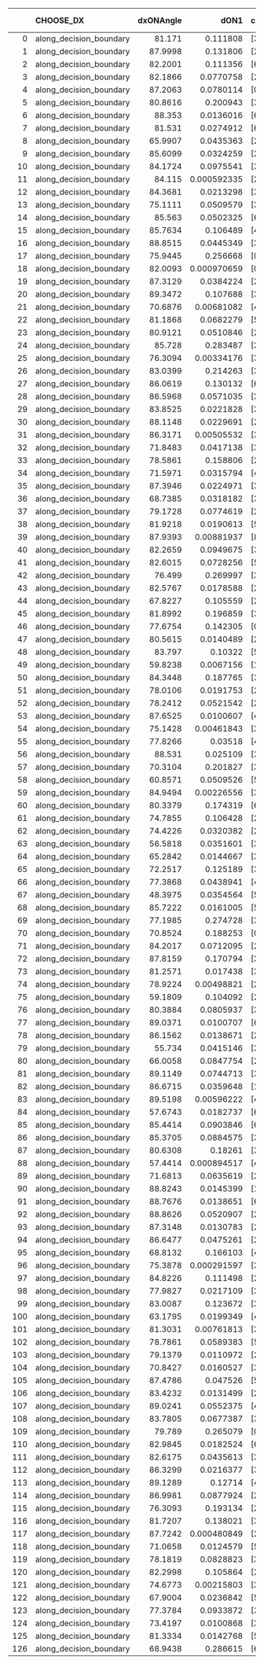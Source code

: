 |     | CHOOSE_DX               |   dxONAngle |        dON1 | cIDON1   |   dON_patch_1 |   nTON |         dON |   dxOFFAngle |       dOFF1 | cIDOFF1   |   dOFF_patch_1 |   nTOFF |        dOFF | SUCCESS   |   nExp |   dual_point_id |   subpoint_time_seconds |   total_execution_time |       logp |      dOFF/dON | Vote dOFF>dON   |
|----:|:------------------------|------------:|------------:|:---------|--------------:|-------:|------------:|-------------:|------------:|:----------|---------------:|--------:|------------:|:----------|-------:|----------------:|------------------------:|-----------------------:|-----------:|--------------:|:----------------|
|   0 | along_decision_boundary |     81.171  | 0.111808    | [3 6]    |   0.111808    |      1 | 0.111808    |      80.8879 | 0.0222788   | [3 6]     |    0.0222788   |       1 | 0.0222788   | False     |      1 |               1 |                1.43017  |                1.8045  |  0         |   0.199259    | False           |
|   1 | along_decision_boundary |     87.9998 | 0.131806    | [2 7]    |   0.131806    |      1 | 0.131806    |      89.365  | 0.118674    | [2 7]     |    0.118674    |       1 | 0.118674    | False     |      2 |               2 |                1.0181   |                2.8306  | -0.5       |   0.900369    | False           |
|   2 | along_decision_boundary |     82.2001 | 0.111356    | [6 9]    |   0.111356    |      1 | 0.111356    |      76.2975 | 0.104515    | [6 9]     |    0.104515    |       1 | 0.104515    | False     |      3 |               3 |                1.38468  |                4.22028 | -1         |   0.938569    | False           |
|   3 | along_decision_boundary |     82.1866 | 0.0770758   | [2 5]    |   0.0770758   |      1 | 0.0770758   |      83.7386 | 0.243553    | [2 5]     |    0.243553    |       1 | 0.243553    | True      |      4 |               4 |                1.93688  |                6.16212 | -1.5       |   3.15992     | True            |
|   4 | along_decision_boundary |     87.2063 | 0.0780114   | [0 1]    |   0.0780114   |      1 | 0.0780114   |      82.848  | 0.0420806   | [0 1]     |    0.0420806   |       1 | 0.0420806   | False     |      5 |               7 |                0.871213 |                7.10195 | -0.5       |   0.539416    | False           |
|   5 | along_decision_boundary |     80.8616 | 0.200943    | [3 6]    |   0.200943    |      1 | 0.200943    |      85.0371 | 0.105384    | [3 6]     |    0.105384    |       1 | 0.105384    | False     |      6 |               8 |                1.4993   |                8.60624 | -0.9       |   0.524448    | False           |
|   6 | along_decision_boundary |     88.353  | 0.0136016   | [6 7]    |   0.0136016   |      1 | 0.0136016   |      88.746  | 1.09106     | [6 7]     |    1.09106     |       1 | 1.09106     | True      |      7 |               9 |                2.42495  |               11.0381  | -1.33333   |  80.2155      | True            |
|   7 | along_decision_boundary |     81.531  | 0.0274912   | [6 7]    |   0.0274912   |      1 | 0.0274912   |      78.8575 | 0.00197189  | [6 7]     |    0.00197189  |       1 | 0.00197189  | False     |      8 |              10 |                0.687242 |               11.7314  | -0.642857  |   0.0717282   | False           |
|   8 | along_decision_boundary |     65.9907 | 0.0435363   | [2 4]    |   0.0435363   |      1 | 0.0435363   |      71.2429 | 0.233875    | [2 4]     |    0.233875    |       1 | 0.233875    | True      |      9 |              11 |                1.61323  |               13.3536  | -1         |   5.37194     | True            |
|   9 | along_decision_boundary |     85.6099 | 0.0324259   | [2 3]    |   0.0324259   |      1 | 0.0324259   |      84.45   | 0.04292     | [2 3]     |    0.04292     |       1 | 0.04292     | True      |     10 |              12 |                0.963307 |               14.3215  | -0.5       |   1.32364     | True            |
|  10 | along_decision_boundary |     84.1724 | 0.0975541   | [3 7]    |   0.0975541   |      1 | 0.0975541   |      78.1707 | 0.113439    | [3 7]     |    0.113439    |       1 | 0.113439    | True      |     11 |              13 |                0.85155  |               15.18    | -0.2       |   1.16283     | True            |
|  11 | along_decision_boundary |     84.115  | 0.000592335 | [2 7]    |   0.000592335 |      1 | 0.000592335 |      85.6423 | 0.0342699   | [2 7]     |    0.0342699   |       1 | 0.0342699   | True      |     12 |              14 |                0.90637  |               16.0944  | -0.0454545 |  57.8556      | True            |
|  12 | along_decision_boundary |     84.3681 | 0.0213298   | [3 7]    |   0.0213298   |      1 | 0.0213298   |      82.1429 | 0.246283    | [3 7]     |    0.246283    |       1 | 0.246283    | True      |     13 |              15 |                1.31269  |               17.4132  | -0         |  11.5464      | True            |
|  13 | along_decision_boundary |     75.1111 | 0.0509579   | [3 5]    |   0.0509579   |      1 | 0.0509579   |      81.2142 | 0.207488    | [3 5]     |    0.207488    |       1 | 0.207488    | True      |     14 |              16 |                1.21969  |               18.6418  | -0.0384615 |   4.07177     | True            |
|  14 | along_decision_boundary |     85.563  | 0.0502325   | [6 9]    |   0.0502325   |      1 | 0.0502325   |      86.3999 | 0.185892    | [6 9]     |    0.185892    |       1 | 0.185892    | True      |     15 |              19 |                1.02289  |               21.6906  | -0.142857  |   3.70064     | True            |
|  15 | along_decision_boundary |     85.7634 | 0.106489    | [4 7]    |   0.106489    |      1 | 0.106489    |      89.6291 | 0.137104    | [4 7]     |    0.137104    |       1 | 0.137104    | True      |     16 |              20 |                0.855435 |               22.555   | -0.3       |   1.2875      | True            |
|  16 | along_decision_boundary |     88.8515 | 0.0445349   | [3 6]    |   0.0445349   |      1 | 0.0445349   |      86.0817 | 0.0558664   | [3 6]     |    0.0558664   |       1 | 0.0558664   | True      |     17 |              21 |                1.20754  |               23.7705  | -0.5       |   1.25444     | True            |
|  17 | along_decision_boundary |     75.9445 | 0.256668    | [0 1]    |   0.256668    |      1 | 0.256668    |      74.0945 | 0.239183    | [0 1]     |    0.239183    |       1 | 0.239183    | False     |     18 |              23 |                1.27729  |               25.0858  | -0.735294  |   0.931874    | False           |
|  18 | along_decision_boundary |     82.0093 | 0.000970659 | [0 4]    |   0.000970659 |      1 | 0.000970659 |      87.9739 | 0.0134045   | [0 4]     |    0.0134045   |       1 | 0.0134045   | True      |     19 |              24 |                0.886162 |               25.982   | -0.444444  |  13.8097      | True            |
|  19 | along_decision_boundary |     87.3129 | 0.0384224   | [2 5]    |   0.0384224   |      1 | 0.0384224   |      83.2454 | 0.256789    | [2 5]     |    0.256789    |       1 | 0.256789    | True      |     20 |              25 |                1.01473  |               27.0067  | -0.657895  |   6.68332     | True            |
|  20 | along_decision_boundary |     89.3472 | 0.107688    | [3 5]    |   0.107688    |      1 | 0.107688    |      84.0033 | 0.0668679   | [3 5]     |    0.0668679   |       1 | 0.0668679   | False     |     21 |              27 |                1.36315  |               30.17    | -0.9       |   0.620942    | False           |
|  21 | along_decision_boundary |     70.6876 | 0.00681082  | [4 5]    |   0.00681082  |      1 | 0.00681082  |      66.9677 | 0.0048126   | [4 5]     |    0.0048126   |       1 | 0.0048126   | False     |     22 |              28 |                0.719078 |               30.8971  | -0.595238  |   0.706612    | False           |
|  22 | along_decision_boundary |     81.1868 | 0.0682279   | [5 7]    |   0.0682279   |      1 | 0.0682279   |      89.9283 | 0.0265301   | [5 7]     |    0.0265301   |       1 | 0.0265301   | False     |     23 |              29 |                0.794085 |               31.6982  | -0.363636  |   0.388845    | False           |
|  23 | along_decision_boundary |     80.9121 | 0.0510846   | [2 3]    |   0.0510846   |      1 | 0.0510846   |      78.0392 | 0.0864131   | [2 3]     |    0.0864131   |       1 | 0.0864131   | True      |     24 |              30 |                1.42863  |               33.1348  | -0.195652  |   1.69157     | True            |
|  24 | along_decision_boundary |     85.728  | 0.283487    | [3 5]    |   0.283487    |      1 | 0.283487    |      85.3923 | 0.0561399   | [3 5]     |    0.0561399   |       1 | 0.0561399   | False     |     25 |              31 |                1.70612  |               34.8469  | -0.333333  |   0.198033    | False           |
|  25 | along_decision_boundary |     76.3094 | 0.00334176  | [3 5]    |   0.00334176  |      1 | 0.00334176  |      74.4326 | 0.011558    | [3 5]     |    0.011558    |       1 | 0.011558    | True      |     26 |              32 |                0.951041 |               35.8029  | -0.18      |   3.45865     | True            |
|  26 | along_decision_boundary |     83.0399 | 0.214263    | [3 5]    |   0.214263    |      1 | 0.214263    |      87.3431 | 0.0675862   | [3 5]     |    0.0675862   |       1 | 0.0675862   | False     |     27 |              33 |                1.60934  |               37.4192  | -0.307692  |   0.315436    | False           |
|  27 | along_decision_boundary |     86.0619 | 0.130132    | [6 9]    |   0.130132    |      1 | 0.130132    |      79.8207 | 0.151586    | [6 9]     |    0.151586    |       1 | 0.151586    | True      |     28 |              34 |                1.62266  |               39.0499  | -0.166667  |   1.16486     | True            |
|  28 | along_decision_boundary |     86.5968 | 0.0571035   | [3 5]    |   0.0571035   |      1 | 0.0571035   |      88.0302 | 0.0430528   | [3 5]     |    0.0430528   |       1 | 0.0430528   | False     |     29 |              35 |                0.945023 |               40.0018  | -0.285714  |   0.753943    | False           |
|  29 | along_decision_boundary |     83.8525 | 0.0221828   | [3 6]    |   0.0221828   |      1 | 0.0221828   |      84.1764 | 0.133898    | [3 6]     |    0.133898    |       1 | 0.133898    | True      |     30 |              36 |                1.00333  |               41.0101  | -0.155172  |   6.0361      | True            |
|  30 | along_decision_boundary |     88.1148 | 0.0229691   | [2 5]    |   0.0229691   |      1 | 0.0229691   |      84.5701 | 0.0972532   | [2 5]     |    0.0972532   |       1 | 0.0972532   | True      |     31 |              38 |                0.754489 |               43.0151  | -0.266667  |   4.23408     | True            |
|  31 | along_decision_boundary |     86.3171 | 0.00505532  | [3 4]    |   0.00505532  |      1 | 0.00505532  |      89.9117 | 0.0236586   | [3 4]     |    0.0236586   |       1 | 0.0236586   | True      |     32 |              39 |                0.810036 |               43.8331  | -0.403226  |   4.67993     | True            |
|  32 | along_decision_boundary |     71.8483 | 0.0417138   | [3 5]    |   0.0417138   |      1 | 0.0417138   |      83.9926 | 0.00172842  | [3 5]     |    0.00172842  |       1 | 0.00172842  | False     |     33 |              40 |                0.83838  |               44.6795  | -0.5625    |   0.0414352   | False           |
|  33 | along_decision_boundary |     78.5861 | 0.158806    | [2 6]    |   0.158806    |      1 | 0.158806    |      76.2009 | 0.166103    | [2 6]     |    0.166103    |       1 | 0.166103    | True      |     34 |              41 |                1.93772  |               46.6262  | -0.378788  |   1.04595     | True            |
|  34 | along_decision_boundary |     71.5971 | 0.0315794   | [4 5]    |   0.0315794   |      1 | 0.0315794   |      78.0232 | 0.069034    | [4 5]     |    0.069034    |       1 | 0.069034    | True      |     35 |              42 |                0.722941 |               47.3581  | -0.529412  |   2.18605     | True            |
|  35 | along_decision_boundary |     87.3946 | 0.0224971   | [3 7]    |   0.0224971   |      1 | 0.0224971   |      72.5348 | 0.0751645   | [3 7]     |    0.0751645   |       1 | 0.0751645   | True      |     36 |              43 |                1.3499   |               48.715   | -0.7       |   3.34108     | True            |
|  36 | along_decision_boundary |     68.7385 | 0.0318182   | [3 7]    |   0.0318182   |      1 | 0.0318182   |      69.7318 | 0.109214    | [3 7]     |    0.109214    |       1 | 0.109214    | True      |     37 |              44 |                0.654741 |               49.3748  | -0.888889  |   3.43245     | True            |
|  37 | along_decision_boundary |     79.1728 | 0.0774619   | [2 7]    |   0.0774619   |      1 | 0.0774619   |      80.9636 | 0.0479837   | [2 7]     |    0.0479837   |       1 | 0.0479837   | False     |     38 |              46 |                0.664962 |               50.0718  | -1.09459   |   0.61945     | False           |
|  38 | along_decision_boundary |     81.9218 | 0.0190613   | [5 9]    |   0.0190613   |      1 | 0.0190613   |      85.117  | 0.0201154   | [5 9]     |    0.0201154   |       1 | 0.0201154   | True      |     39 |              47 |                0.85948  |               50.9394  | -0.842105  |   1.0553      | True            |
|  39 | along_decision_boundary |     87.9393 | 0.00881937  | [8 9]    |   0.00881937  |      1 | 0.00881937  |      79.3283 | 0.0285095   | [8 9]     |    0.0285095   |       1 | 0.0285095   | True      |     40 |              48 |                0.816182 |               51.7646  | -1.03846   |   3.2326      | True            |
|  40 | along_decision_boundary |     82.2659 | 0.0949675   | [3 9]    |   0.0949675   |      1 | 0.0949675   |      83.4726 | 0.0386186   | [3 9]     |    0.0386186   |       1 | 0.0386186   | False     |     41 |              49 |                1.0489   |               52.8185  | -1.25      |   0.40665     | False           |
|  41 | along_decision_boundary |     82.6015 | 0.0728256   | [5 6]    |   0.0728256   |      1 | 0.0728256   |      78.7141 | 0.000114667 | [5 6]     |    0.000114667 |       1 | 0.000114667 | False     |     42 |              50 |                0.808489 |               53.635   | -0.987805  |   0.00157455  | False           |
|  42 | along_decision_boundary |     76.499  | 0.269997    | [3 6]    |   0.269997    |      1 | 0.269997    |      82.2812 | 0.126807    | [3 6]     |    0.126807    |       1 | 0.126807    | False     |     43 |              52 |                1.29938  |               54.9665  | -0.761905  |   0.46966     | False           |
|  43 | along_decision_boundary |     82.5767 | 0.0178588   | [2 4]    |   0.0178588   |      1 | 0.0178588   |      78.4041 | 0.0182564   | [2 4]     |    0.0182564   |       1 | 0.0182564   | True      |     44 |              53 |                0.802887 |               55.7774  | -0.569767  |   1.02226     | True            |
|  44 | along_decision_boundary |     67.8227 | 0.105559    | [2 7]    |   0.105559    |      1 | 0.105559    |      65.6435 | 0.0449338   | [2 7]     |    0.0449338   |       1 | 0.0449338   | False     |     45 |              54 |                0.908656 |               56.6951  | -0.727273  |   0.425674    | False           |
|  45 | along_decision_boundary |     81.8992 | 0.196859    | [3 5]    |   0.196859    |      1 | 0.196859    |      85.6709 | 0.212144    | [3 5]     |    0.212144    |       1 | 0.212144    | True      |     46 |              55 |                2.04406  |               58.7462  | -0.544444  |   1.07764     | True            |
|  46 | along_decision_boundary |     77.6754 | 0.142305    | [0 9]    |   0.142305    |      1 | 0.142305    |      72.3148 | 7.63352e-05 | [1 9]     |    7.63352e-05 |       1 | 7.63352e-05 | False     |     47 |              56 |                1.47861  |               60.2348  | -0.695652  |   0.000536419 | False           |
|  47 | along_decision_boundary |     80.5615 | 0.0140489   | [2 8]    |   0.0140489   |      1 | 0.0140489   |      77.5897 | 0.100972    | [2 8]     |    0.100972    |       1 | 0.100972    | True      |     48 |              58 |                1.12862  |               61.4004  | -0.521277  |   7.18719     | True            |
|  48 | along_decision_boundary |     83.797  | 0.10322     | [5 9]    |   0.10322     |      1 | 0.10322     |      85.6829 | 0.0071203   | [5 9]     |    0.0071203   |       1 | 0.0071203   | False     |     49 |              59 |                0.692317 |               62.1017  | -0.666667  |   0.0689819   | False           |
|  49 | along_decision_boundary |     59.8238 | 0.0067156   | [1 7]    |   0.0067156   |      1 | 0.0067156   |      64.3131 | 0.27092     | [1 7]     |    0.27092     |       1 | 0.27092     | True      |     50 |              61 |                1.48928  |               63.6317  | -0.5       |  40.3419      | True            |
|  50 | along_decision_boundary |     84.3448 | 0.187765    | [3 6]    |   0.187765    |      1 | 0.187765    |      85.9543 | 0.0507009   | [3 6]     |    0.0507009   |       1 | 0.0507009   | False     |     51 |              62 |                1.14481  |               64.7861  | -0.64      |   0.270024    | False           |
|  51 | along_decision_boundary |     78.0106 | 0.0191753   | [2 5]    |   0.0191753   |      1 | 0.0191753   |      72.9993 | 0.0115021   | [2 5]     |    0.0115021   |       1 | 0.0115021   | False     |     52 |              64 |                0.876749 |               67.3197  | -0.480392  |   0.599838    | False           |
|  52 | along_decision_boundary |     78.2412 | 0.0521542   | [2 5]    |   0.0521542   |      1 | 0.0521542   |      72.9413 | 0.0396285   | [2 5]     |    0.0396285   |       1 | 0.0396285   | False     |     53 |              65 |                0.629982 |               67.9588  | -0.346154  |   0.759833    | False           |
|  53 | along_decision_boundary |     87.6525 | 0.0100607   | [4 7]    |   0.0100607   |      1 | 0.0100607   |      88.5258 | 0.120735    | [4 7]     |    0.120735    |       1 | 0.120735    | True      |     54 |              66 |                0.914396 |               68.8822  | -0.235849  |  12.0007      | True            |
|  54 | along_decision_boundary |     75.1428 | 0.00461843  | [3 5]    |   0.00461843  |      1 | 0.00461843  |      82.7916 | 0.0812113   | [3 5]     |    0.0812113   |       1 | 0.0812113   | True      |     55 |              67 |                1.65491  |               70.5421  | -0.333333  |  17.5842      | True            |
|  55 | along_decision_boundary |     77.8266 | 0.03518     | [4 7]    |   0.03518     |      1 | 0.03518     |      88.4535 | 0.11461     | [4 7]     |    0.11461     |       1 | 0.11461     | True      |     56 |              68 |                1.22376  |               71.7756  | -0.445455  |   3.25782     | True            |
|  56 | along_decision_boundary |     88.531  | 0.025109    | [3 4]    |   0.025109    |      1 | 0.025109    |      87.1712 | 0.107251    | [3 4]     |    0.107251    |       1 | 0.107251    | True      |     57 |              69 |                0.878743 |               72.6588  | -0.571429  |   4.27141     | True            |
|  57 | along_decision_boundary |     70.3104 | 0.201827    | [3 4]    |   0.201827    |      1 | 0.201827    |      80.8158 | 0.0510716   | [3 4]     |    0.0510716   |       1 | 0.0510716   | False     |     58 |              70 |                0.972573 |               73.6393  | -0.710526  |   0.253047    | False           |
|  58 | along_decision_boundary |     60.8571 | 0.0509526   | [5 7]    |   0.0509526   |      1 | 0.0509526   |      62.2488 | 0.0430395   | [5 7]     |    0.0430395   |       1 | 0.0430395   | False     |     59 |              72 |                0.689567 |               74.3516  | -0.551724  |   0.844696    | False           |
|  59 | along_decision_boundary |     84.9494 | 0.00226556  | [3 6]    |   0.00226556  |      1 | 0.00226556  |      82.926  | 0.0135502   | [3 6]     |    0.0135502   |       1 | 0.0135502   | True      |     60 |              73 |                0.655137 |               75.0115  | -0.415254  |   5.98094     | True            |
|  60 | along_decision_boundary |     80.3379 | 0.174319    | [6 7]    |   0.174319    |      1 | 0.174319    |      88.3522 | 0.117105    | [6 7]     |    0.117105    |       1 | 0.117105    | False     |     61 |              75 |                1.08878  |               76.1431  | -0.533333  |   0.671786    | False           |
|  61 | along_decision_boundary |     74.7855 | 0.106428    | [2 4]    |   0.106428    |      1 | 0.106428    |      88.2044 | 0.0233331   | [2 4]     |    0.0233331   |       1 | 0.0233331   | False     |     62 |              76 |                1.49961  |               77.6507  | -0.401639  |   0.219238    | False           |
|  62 | along_decision_boundary |     74.4226 | 0.0320382   | [2 4]    |   0.0320382   |      1 | 0.0320382   |      83.1439 | 0.000893663 | [2 4]     |    0.000893663 |       1 | 0.000893663 | False     |     63 |              77 |                0.720008 |               78.3757  | -0.290323  |   0.0278936   | False           |
|  63 | along_decision_boundary |     56.5818 | 0.0351601   | [3 5]    |   0.0351601   |      1 | 0.0351601   |      65.9927 | 0.00915371  | [3 5]     |    0.00915371  |       1 | 0.00915371  | False     |     64 |              78 |                0.835492 |               79.2201  | -0.198413  |   0.260344    | False           |
|  64 | along_decision_boundary |     65.2842 | 0.0144667   | [3 8]    |   0.0144667   |      1 | 0.0144667   |      68.7114 | 0.191682    | [3 8]     |    0.191682    |       1 | 0.191682    | True      |     65 |              79 |                1.40725  |               80.6354  | -0.125     |  13.2499      | True            |
|  65 | along_decision_boundary |     72.2517 | 0.125189    | [3 8]    |   0.125189    |      1 | 0.125189    |      75.4433 | 0.213162    | [3 8]     |    0.213162    |       1 | 0.213162    | True      |     66 |              80 |                1.0859   |               81.7293  | -0.192308  |   1.70271     | True            |
|  66 | along_decision_boundary |     77.3868 | 0.0438941   | [4 7]    |   0.0438941   |      1 | 0.0438941   |      70.1158 | 0.2651      | [4 7]     |    0.2651      |       1 | 0.2651      | True      |     67 |              81 |                1.77812  |               83.5124  | -0.272727  |   6.03953     | True            |
|  67 | along_decision_boundary |     48.3975 | 0.0354564   | [5 9]    |   0.0354564   |      1 | 0.0354564   |      61.5056 | 0.0082203   | [5 9]     |    0.0082203   |       1 | 0.0082203   | False     |     68 |              82 |                0.761873 |               84.2798  | -0.365672  |   0.231842    | False           |
|  68 | along_decision_boundary |     85.7222 | 0.0161005   | [5 6]    |   0.0161005   |      1 | 0.0161005   |      83.8831 | 0.119402    | [5 6]     |    0.119402    |       1 | 0.119402    | True      |     69 |              85 |                1.12516  |               86.8777  | -0.264706  |   7.41605     | True            |
|  69 | along_decision_boundary |     77.1985 | 0.274728    | [3 7]    |   0.274728    |      1 | 0.274728    |      74.2463 | 0.127507    | [3 7]     |    0.127507    |       1 | 0.127507    | False     |     70 |              86 |                1.34158  |               88.2274  | -0.355072  |   0.46412     | False           |
|  70 | along_decision_boundary |     70.8524 | 0.188253    | [0 1]    |   0.188253    |      1 | 0.188253    |      64.712  | 0.318004    | [0 1]     |    0.318004    |       1 | 0.318004    | True      |     71 |              87 |                1.3586   |               89.5939  | -0.257143  |   1.68923     | True            |
|  71 | along_decision_boundary |     84.2017 | 0.0712095   | [2 6]    |   0.0712095   |      1 | 0.0712095   |      74.9496 | 0.100727    | [2 6]     |    0.100727    |       1 | 0.100727    | True      |     72 |              88 |                0.942294 |               90.5442  | -0.34507   |   1.41451     | True            |
|  72 | along_decision_boundary |     87.8159 | 0.170794    | [3 5]    |   0.170794    |      1 | 0.170794    |      88.502  | 0.174237    | [3 5]     |    0.174237    |       1 | 0.174237    | True      |     73 |              89 |                1.41291  |               91.9632  | -0.444444  |   1.02016     | True            |
|  73 | along_decision_boundary |     81.2571 | 0.017438    | [3 7]    |   0.017438    |      1 | 0.017438    |      86.9517 | 0.149314    | [3 7]     |    0.149314    |       1 | 0.149314    | True      |     74 |              90 |                0.819931 |               92.7922  | -0.554795  |   8.56252     | True            |
|  74 | along_decision_boundary |     78.9224 | 0.00498821  | [2 5]    |   0.00498821  |      1 | 0.00498821  |      77.8756 | 0.0340762   | [2 5]     |    0.0340762   |       1 | 0.0340762   | True      |     75 |              91 |                0.900876 |               93.7031  | -0.675676  |   6.83135     | True            |
|  75 | along_decision_boundary |     59.1809 | 0.104092    | [2 4]    |   0.104092    |      1 | 0.104092    |      75.1054 | 0.365604    | [2 4]     |    0.365604    |       1 | 0.365604    | True      |     76 |              92 |                1.32784  |               95.0388  | -0.806667  |   3.51233     | True            |
|  76 | along_decision_boundary |     80.3884 | 0.0805937   | [3 6]    |   0.0805937   |      1 | 0.0805937   |      78.3217 | 0.242035    | [3 6]     |    0.242035    |       1 | 0.242035    | True      |     77 |              93 |                1.67628  |               96.7201  | -0.947368  |   3.00315     | True            |
|  77 | along_decision_boundary |     89.0371 | 0.0100707   | [6 9]    |   0.0100707   |      1 | 0.0100707   |      81.3683 | 0.160857    | [6 9]     |    0.160857    |       1 | 0.160857    | True      |     78 |              95 |                0.86432  |               99.1384  | -1.0974    |  15.9727      | True            |
|  78 | along_decision_boundary |     86.1562 | 0.0138671   | [2 6]    |   0.0138671   |      1 | 0.0138671   |      89.943  | 0.00696032  | [2 6]     |    0.00696032  |       1 | 0.00696032  | False     |     79 |              96 |                0.740799 |               99.8842  | -1.25641   |   0.501931    | False           |
|  79 | along_decision_boundary |     55.734  | 0.0415146   | [3 7]    |   0.0415146   |      1 | 0.0415146   |      58.0858 | 0.000403092 | [3 7]     |    0.000403092 |       1 | 0.000403092 | False     |     80 |              98 |                0.77213  |              100.682   | -1.06962   |   0.00970964  | False           |
|  80 | along_decision_boundary |     66.0058 | 0.0847754   | [2 7]    |   0.0847754   |      1 | 0.0847754   |      73.6189 | 0.16717     | [2 7]     |    0.16717     |       1 | 0.16717     | True      |     81 |              99 |                1.48094  |              102.171   | -0.9       |   1.97191     | True            |
|  81 | along_decision_boundary |     89.1149 | 0.0744713   | [3 6]    |   0.0744713   |      1 | 0.0744713   |      78.7622 | 0.104975    | [3 6]     |    0.104975    |       1 | 0.104975    | True      |     82 |             103 |                0.723375 |              105.489   | -1.04321   |   1.4096      | True            |
|  82 | along_decision_boundary |     86.6715 | 0.0359648   | [1 2]    |   0.0359648   |      1 | 0.0359648   |      86.4868 | 0.0655697   | [0 2]     |    0.0655697   |       1 | 0.0655697   | True      |     83 |             104 |                1.40533  |              106.901   | -1.19512   |   1.82316     | True            |
|  83 | along_decision_boundary |     89.5198 | 0.00596222  | [4 5]    |   0.00596222  |      1 | 0.00596222  |      88.7622 | 0.00513865  | [4 5]     |    0.00513865  |       1 | 0.00513865  | False     |     84 |             106 |                0.778233 |              109.477   | -1.35542   |   0.861869    | False           |
|  84 | along_decision_boundary |     57.6743 | 0.0182737   | [6 9]    |   0.0182737   |      1 | 0.0182737   |      64.1315 | 0.0606652   | [6 9]     |    0.0606652   |       1 | 0.0606652   | True      |     85 |             107 |                0.802679 |              110.288   | -1.16667   |   3.31981     | True            |
|  85 | along_decision_boundary |     85.4414 | 0.0903846   | [6 9]    |   0.0903846   |      1 | 0.0903846   |      78.2155 | 0.0562828   | [6 9]     |    0.0562828   |       1 | 0.0562828   | False     |     86 |             108 |                0.991164 |              111.285   | -1.32353   |   0.622704    | False           |
|  86 | along_decision_boundary |     85.3705 | 0.0884575   | [3 6]    |   0.0884575   |      1 | 0.0884575   |      84.4592 | 0.364182    | [3 6]     |    0.364182    |       1 | 0.364182    | True      |     87 |             109 |                1.39171  |              112.685   | -1.13953   |   4.11702     | True            |
|  87 | along_decision_boundary |     80.6308 | 0.18261     | [3 6]    |   0.18261     |      1 | 0.18261     |      79.2034 | 0.0568978   | [3 6]     |    0.0568978   |       1 | 0.0568978   | False     |     88 |             110 |                1.30812  |              113.998   | -1.2931    |   0.311581    | False           |
|  88 | along_decision_boundary |     57.4414 | 0.000894517 | [4 6]    |   0.000894517 |      1 | 0.000894517 |      70.9526 | 0.314456    | [4 6]     |    0.314456    |       1 | 0.314456    | True      |     89 |             112 |                1.01624  |              116.761   | -1.11364   | 351.537       | True            |
|  89 | along_decision_boundary |     71.6813 | 0.0635619   | [2 4]    |   0.0635619   |      1 | 0.0635619   |      75.3926 | 0.0438831   | [2 4]     |    0.0438831   |       1 | 0.0438831   | False     |     90 |             114 |                1.01176  |              117.803   | -1.26404   |   0.6904      | False           |
|  90 | along_decision_boundary |     88.8243 | 0.0145399   | [1 8]    |   0.0145399   |      1 | 0.0145399   |      74.6266 | 3.37114e-05 | [0 8]     |    3.37114e-05 |       1 | 3.37114e-05 | False     |     91 |             117 |                0.743646 |              121.294   | -1.08889   |   0.00231855  | False           |
|  91 | along_decision_boundary |     88.7676 | 0.0138651   | [6 9]    |   0.0138651   |      1 | 0.0138651   |      84.8028 | 0.213699    | [6 9]     |    0.213699    |       1 | 0.213699    | True      |     92 |             118 |                0.787816 |              122.088   | -0.928571  |  15.4127      | True            |
|  92 | along_decision_boundary |     88.8626 | 0.0520907   | [2 4]    |   0.0520907   |      1 | 0.0520907   |      80.9616 | 0.0165977   | [2 4]     |    0.0165977   |       1 | 0.0165977   | False     |     93 |             120 |                1.07332  |              123.201   | -1.06522   |   0.318631    | False           |
|  93 | along_decision_boundary |     87.3148 | 0.0130783   | [2 4]    |   0.0130783   |      1 | 0.0130783   |      89.8823 | 0.0429574   | [2 4]     |    0.0429574   |       1 | 0.0429574   | True      |     94 |             121 |                0.734085 |              123.945   | -0.908602  |   3.28462     | True            |
|  94 | along_decision_boundary |     86.6477 | 0.0475261   | [2 5]    |   0.0475261   |      1 | 0.0475261   |      79.5968 | 0.0283285   | [2 5]     |    0.0283285   |       1 | 0.0283285   | False     |     95 |             123 |                0.990999 |              124.973   | -1.04255   |   0.596062    | False           |
|  95 | along_decision_boundary |     68.8132 | 0.166103    | [4 7]    |   0.166103    |      1 | 0.166103    |      71.0189 | 0.0434631   | [4 7]     |    0.0434631   |       1 | 0.0434631   | False     |     96 |             124 |                1.34459  |              126.324   | -0.889474  |   0.261664    | False           |
|  96 | along_decision_boundary |     75.3878 | 0.000291597 | [3 7]    |   0.000291597 |      1 | 0.000291597 |      79.8051 | 0.0207433   | [3 7]     |    0.0207433   |       1 | 0.0207433   | True      |     97 |             125 |                0.742323 |              127.076   | -0.75      |  71.1367      | True            |
|  97 | along_decision_boundary |     84.8226 | 0.111498    | [2 6]    |   0.111498    |      1 | 0.111498    |      83.4276 | 0.291962    | [2 6]     |    0.291962    |       1 | 0.291962    | True      |     98 |             126 |                1.62613  |              128.707   | -0.871134  |   2.61854     | True            |
|  98 | along_decision_boundary |     77.9827 | 0.0217109   | [3 6]    |   0.0217109   |      1 | 0.0217109   |      83.9233 | 0.101946    | [3 6]     |    0.101946    |       1 | 0.101946    | True      |     99 |             127 |                1.40652  |              130.123   | -1         |   4.69561     | True            |
|  99 | along_decision_boundary |     83.0087 | 0.123672    | [3 4]    |   0.123672    |      1 | 0.123672    |      68.5447 | 0.242432    | [3 4]     |    0.242432    |       1 | 0.242432    | True      |    100 |             128 |                1.42675  |              131.559   | -1.13636   |   1.96029     | True            |
| 100 | along_decision_boundary |     63.1795 | 0.0199349   | [4 5]    |   0.0199349   |      1 | 0.0199349   |      72.505  | 0.0430204   | [4 5]     |    0.0430204   |       1 | 0.0430204   | True      |    101 |             131 |                0.622046 |              132.254   | -1.28      |   2.15805     | True            |
| 101 | along_decision_boundary |     81.3031 | 0.00761813  | [3 8]    |   0.00761813  |      1 | 0.00761813  |      80.9322 | 0.113481    | [3 8]     |    0.113481    |       1 | 0.113481    | True      |    102 |             132 |                1.05236  |              133.311   | -1.43069   |  14.8961      | True            |
| 102 | along_decision_boundary |     78.7861 | 0.0589383   | [5 7]    |   0.0589383   |      1 | 0.0589383   |      71.2853 | 0.0469208   | [5 7]     |    0.0469208   |       1 | 0.0469208   | False     |    103 |             134 |                1.12349  |              134.47    | -1.58824   |   0.796101    | False           |
| 103 | along_decision_boundary |     79.1379 | 0.0110972   | [2 7]    |   0.0110972   |      1 | 0.0110972   |      83.2037 | 0.0110899   | [2 7]     |    0.0110899   |       1 | 0.0110899   | False     |    104 |             136 |                0.793082 |              135.306   | -1.40291   |   0.999343    | False           |
| 104 | along_decision_boundary |     70.8427 | 0.0160527   | [3 5]    |   0.0160527   |      1 | 0.0160527   |      73.495  | 0.127221    | [3 5]     |    0.127221    |       1 | 0.127221    | True      |    105 |             137 |                0.936394 |              136.253   | -1.23077   |   7.92519     | True            |
| 105 | along_decision_boundary |     87.4786 | 0.047526    | [5 7]    |   0.047526    |      1 | 0.047526    |      73.0908 | 0.352209    | [5 7]     |    0.352209    |       1 | 0.352209    | True      |    106 |             138 |                1.04425  |              137.306   | -1.37619   |   7.41086     | True            |
| 106 | along_decision_boundary |     83.4232 | 0.0131499   | [2 6]    |   0.0131499   |      1 | 0.0131499   |      76.9195 | 0.0251499   | [2 6]     |    0.0251499   |       1 | 0.0251499   | True      |    107 |             139 |                0.724685 |              138.036   | -1.5283    |   1.91256     | True            |
| 107 | along_decision_boundary |     89.0241 | 0.0552375   | [4 6]    |   0.0552375   |      1 | 0.0552375   |      78.9571 | 0.0182639   | [4 6]     |    0.0182639   |       1 | 0.0182639   | False     |    108 |             140 |                0.768148 |              138.81    | -1.68692   |   0.330644    | False           |
| 108 | along_decision_boundary |     83.7805 | 0.0677387   | [3 5]    |   0.0677387   |      1 | 0.0677387   |      88.8279 | 0.0851537   | [3 5]     |    0.0851537   |       1 | 0.0851537   | True      |    109 |             141 |                0.706231 |              139.523   | -1.5       |   1.25709     | True            |
| 109 | along_decision_boundary |     79.789  | 0.265079    | [0 1]    |   0.265079    |      1 | 0.265079    |      84.1875 | 0.124901    | [0 1]     |    0.124901    |       1 | 0.124901    | False     |    110 |             144 |                0.995171 |              140.57    | -1.65596   |   0.471184    | False           |
| 110 | along_decision_boundary |     82.9845 | 0.0182524   | [6 9]    |   0.0182524   |      1 | 0.0182524   |      78.0107 | 0.286508    | [6 9]     |    0.286508    |       1 | 0.286508    | True      |    111 |             145 |                1.00143  |              141.578   | -1.47273   |  15.697       | True            |
| 111 | along_decision_boundary |     82.6175 | 0.0435613   | [3 5]    |   0.0435613   |      1 | 0.0435613   |      85.6094 | 0.237944    | [3 5]     |    0.237944    |       1 | 0.237944    | True      |    112 |             148 |                1.29087  |              144.969   | -1.62613   |   5.46227     | True            |
| 112 | along_decision_boundary |     86.3299 | 0.0216377   | [3 5]    |   0.0216377   |      1 | 0.0216377   |      87.3998 | 0.252598    | [3 5]     |    0.252598    |       1 | 0.252598    | True      |    113 |             149 |                0.763662 |              145.74    | -1.78571   |  11.674       | True            |
| 113 | along_decision_boundary |     89.1289 | 0.12714     | [4 5]    |   0.12714     |      1 | 0.12714     |      86.9293 | 0.465828    | [4 5]     |    0.465828    |       1 | 0.465828    | True      |    114 |             151 |                2.2284   |              147.992   | -1.95133   |   3.66389     | True            |
| 114 | along_decision_boundary |     86.9981 | 0.0877924   | [2 9]    |   0.0877924   |      1 | 0.0877924   |      87.0403 | 0.152654    | [2 9]     |    0.152654    |       1 | 0.152654    | True      |    115 |             153 |                1.27677  |              149.3     | -2.12281   |   1.7388      | True            |
| 115 | along_decision_boundary |     76.3093 | 0.193134    | [2 9]    |   0.193134    |      1 | 0.193134    |      83.7103 | 0.059108    | [2 9]     |    0.059108    |       1 | 0.059108    | False     |    116 |             154 |                1.3741   |              150.683   | -2.3       |   0.306047    | False           |
| 116 | along_decision_boundary |     81.7207 | 0.138021    | [3 4]    |   0.138021    |      1 | 0.138021    |      81.1253 | 0.32933     | [3 4]     |    0.32933     |       1 | 0.32933     | True      |    117 |             155 |                1.30668  |              151.998   | -2.08621   |   2.38609     | True            |
| 117 | along_decision_boundary |     87.7242 | 0.000480849 | [2 4]    |   0.000480849 |      1 | 0.000480849 |      87.348  | 0.211395    | [2 4]     |    0.211395    |       1 | 0.211395    | True      |    118 |             156 |                0.777022 |              152.782   | -2.26068   | 439.629       | True            |
| 118 | along_decision_boundary |     71.0658 | 0.0124579   | [5 9]    |   0.0124579   |      1 | 0.0124579   |      69.3351 | 0.0639398   | [5 9]     |    0.0639398   |       1 | 0.0639398   | True      |    119 |             157 |                0.741965 |              153.532   | -2.44068   |   5.13247     | True            |
| 119 | along_decision_boundary |     78.1819 | 0.0828823   | [3 6]    |   0.0828823   |      1 | 0.0828823   |      73.9825 | 0.314738    | [3 6]     |    0.314738    |       1 | 0.314738    | True      |    120 |             159 |                1.89922  |              155.455   | -2.62605   |   3.79741     | True            |
| 120 | along_decision_boundary |     82.2998 | 0.105864    | [2 6]    |   0.105864    |      1 | 0.105864    |      88.7109 | 0.053135    | [2 6]     |    0.053135    |       1 | 0.053135    | False     |    121 |             160 |                0.727909 |              156.19    | -2.81667   |   0.501916    | False           |
| 121 | along_decision_boundary |     74.6773 | 0.00215803  | [3 5]    |   0.00215803  |      1 | 0.00215803  |      82.468  | 0.211619    | [3 5]     |    0.211619    |       1 | 0.211619    | True      |    122 |             161 |                1.10376  |              157.299   | -2.58264   |  98.0611      | True            |
| 122 | along_decision_boundary |     67.9004 | 0.0236842   | [5 6]    |   0.0236842   |      1 | 0.0236842   |      65.7059 | 0.0293278   | [5 6]     |    0.0293278   |       1 | 0.0293278   | True      |    123 |             162 |                0.96365  |              158.272   | -2.77049   |   1.23829     | True            |
| 123 | along_decision_boundary |     77.3784 | 0.0933872   | [3 5]    |   0.0933872   |      1 | 0.0933872   |      70.3016 | 0.1932      | [3 5]     |    0.1932      |       1 | 0.1932      | True      |    124 |             163 |                0.947999 |              159.23    | -2.96341   |   2.06881     | True            |
| 124 | along_decision_boundary |     73.4197 | 0.0100868   | [3 6]    |   0.0100868   |      1 | 0.0100868   |      84.7784 | 0.0315995   | [3 6]     |    0.0315995   |       1 | 0.0315995   | True      |    125 |             164 |                1.18548  |              160.421   | -3.16129   |   3.13275     | True            |
| 125 | along_decision_boundary |     81.3334 | 0.0142768   | [5 6]    |   0.0142768   |      1 | 0.0142768   |      85.4747 | 0.143529    | [5 6]     |    0.143529    |       1 | 0.143529    | True      |    126 |             165 |                0.925175 |              161.354   | -3.364     |  10.0534      | True            |
| 126 | along_decision_boundary |     68.9438 | 0.286615    | [6 9]    |   0.286615    |      1 | 0.286615    |      67.299  | 0.351939    | [6 9]     |    0.351939    |       1 | 0.351939    | True      |    127 |             167 |                1.53014  |              164.145   | -3.57143   |   1.22791     | True            |